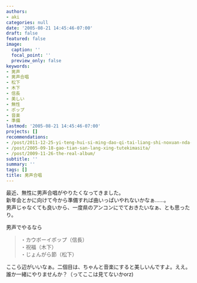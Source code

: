 ```yaml
---
authors:
- aki
categories: null
date: '2005-08-21 14:45:46-07:00'
draft: false
featured: false
image:
  caption: ''
  focal_point: ''
  preview_only: false
keywords:
- 男声
- 男声合唱
- 松下
- 木下
- 信長
- 美しい
- 無性
- ポップ
- 音楽
- 準備
lastmod: '2005-08-21 14:45:46-07:00'
projects: []
recommendations:
- /post/2011-12-25-yi-teng-hui-si-ming-dao-qi-tai-liang-shi-noxuan-nda-xue-sheng-he-chang-notameno-sutiyudentosongubutuku-gare-i/
- /post/2005-09-18-gao-tian-san-lang-xing-tutekimasita/
- /post/2009-11-26-the-real-album/
subtitle: ''
summary: ''
tags: []
title: 男声合唱
---
```


最近、無性に男声合唱がやりたくなってきました。  
新年会とかに向けて今から準備すれば曲いっぱいやれないかなぁ……。  
男声じゃなくても良いから、一度県のアンコンにでておきたいなぁ、とも思ったり。  
  
男声でやるなら

> ・カウボーイポップ（信長）  
> ・祝福（木下）  
> ・じょんがら節（松下）

  
ここら辺がいいなぁ。二個目は、ちゃんと音楽にすると美しいんですよ。ええ。  
誰か一緒にやりませんか？（ってここは見てないかorz)